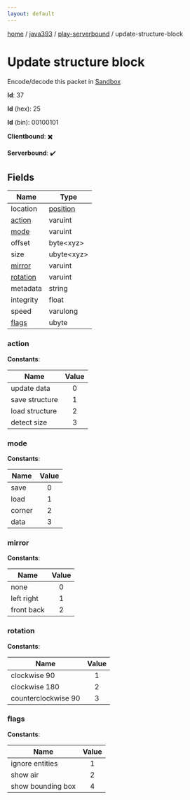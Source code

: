```yaml
---
layout: default
---
```


[home](/)  /  [java393](/protocol/java393)  /  [play-serverbound](/protocol/java393/play-serverbound)  /  update-structure-block

# Update structure block

Encode/decode this packet in [Sandbox](../../../sandbox/java393#PlayServerbound.UpdateStructureBlock)

**Id**: 37

**Id** (hex): 25

**Id** (bin): 00100101

**Clientbound**: ✖️

**Serverbound**: ✔️

## Fields

Name | Type
---|---
location | [position](/protocol/java393/types/position)
[action](#action) | varuint
[mode](#mode) | varuint
offset | byte&lt;xyz&gt;
size | ubyte&lt;xyz&gt;
[mirror](#mirror) | varuint
[rotation](#rotation) | varuint
metadata | string
integrity | float
speed | varulong
[flags](#flags) | ubyte

### action

**Constants**:

Name | Value
---|:---:
update data | 0
save structure | 1
load structure | 2
detect size | 3

### mode

**Constants**:

Name | Value
---|:---:
save | 0
load | 1
corner | 2
data | 3

### mirror

**Constants**:

Name | Value
---|:---:
none | 0
left right | 1
front back | 2

### rotation

**Constants**:

Name | Value
---|:---:
clockwise 90 | 1
clockwise 180 | 2
counterclockwise 90 | 3

### flags

**Constants**:

Name | Value
---|:---:
ignore entities | 1
show air | 2
show bounding box | 4
